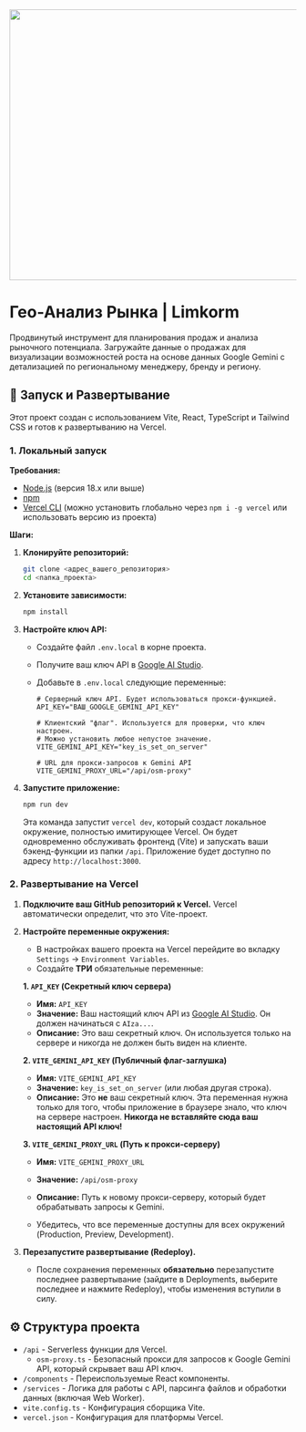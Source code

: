 <div align="center">
<img width="1200" height="475" alt="GHBanner" src="https://github.com/user-attachments/assets/0aa67016-6eaf-458a-adb2-6e31a0763ed6" />
</div>

# Гео-Анализ Рынка | Limkorm

Продвинутый инструмент для планирования продаж и анализа рыночного потенциала. Загружайте данные о продажах для визуализации возможностей роста на основе данных Google Gemini с детализацией по региональному менеджеру, бренду и региону.

## 🚀 Запуск и Развертывание

Этот проект создан с использованием Vite, React, TypeScript и Tailwind CSS и готов к развертыванию на Vercel.

### 1. Локальный запуск

**Требования:**
- [Node.js](https://nodejs.org/) (версия 18.x или выше)
- [npm](https://www.npmjs.com/)
- [Vercel CLI](https://vercel.com/docs/cli) (можно установить глобально через `npm i -g vercel` или использовать версию из проекта)

**Шаги:**
1.  **Клонируйте репозиторий:**
    ```bash
    git clone <адрес_вашего_репозитория>
    cd <папка_проекта>
    ```

2.  **Установите зависимости:**
    ```bash
    npm install
    ```

3.  **Настройте ключ API:**
    - Создайте файл `.env.local` в корне проекта.
    - Получите ваш ключ API в [Google AI Studio](https://aistudio.google.com/app/apikey).
    - Добавьте в `.env.local` следующие переменные:

      ```env
      # Серверный ключ API. Будет использоваться прокси-функцией.
      API_KEY="ВАШ_GOOGLE_GEMINI_API_KEY"

      # Клиентский "флаг". Используется для проверки, что ключ настроен.
      # Можно установить любое непустое значение.
      VITE_GEMINI_API_KEY="key_is_set_on_server"

      # URL для прокси-запросов к Gemini API
      VITE_GEMINI_PROXY_URL="/api/osm-proxy"
      ```

4.  **Запустите приложение:**
    ```bash
    npm run dev
    ```
    Эта команда запустит `vercel dev`, который создаст локальное окружение, полностью имитирующее Vercel. Он будет одновременно обслуживать фронтенд (Vite) и запускать ваши бэкенд-функции из папки `/api`. Приложение будет доступно по адресу `http://localhost:3000`.

### 2. Развертывание на Vercel

1.  **Подключите ваш GitHub репозиторий к Vercel.** Vercel автоматически определит, что это Vite-проект.

2.  **Настройте переменные окружения:**
    - В настройках вашего проекта на Vercel перейдите во вкладку `Settings` → `Environment Variables`.
    - Создайте **ТРИ** обязательные переменные:

    **1. `API_KEY` (Секретный ключ сервера)**
    - **Имя:** `API_KEY`
    - **Значение:** Ваш настоящий ключ API из [Google AI Studio](https://aistudio.google.com/app/apikey). Он должен начинаться с `AIza...`.
    - **Описание:** Это ваш секретный ключ. Он используется только на сервере и никогда не должен быть виден на клиенте.

    **2. `VITE_GEMINI_API_KEY` (Публичный флаг-заглушка)**
    - **Имя:** `VITE_GEMINI_API_KEY`
    - **Значение:** `key_is_set_on_server` (или любая другая строка).
    - **Описание:** Это **не** ваш секретный ключ. Эта переменная нужна только для того, чтобы приложение в браузере знало, что ключ на сервере настроен. **Никогда не вставляйте сюда ваш настоящий API ключ!**

    **3. `VITE_GEMINI_PROXY_URL` (Путь к прокси-серверу)**
    - **Имя:** `VITE_GEMINI_PROXY_URL`
    - **Значение:** `/api/osm-proxy`
    - **Описание:** Путь к новому прокси-серверу, который будет обрабатывать запросы к Gemini.

    - Убедитесь, что все переменные доступны для всех окружений (Production, Preview, Development).

3.  **Перезапустите развертывание (Redeploy).**
    - После сохранения переменных **обязательно** перезапустите последнее развертывание (зайдите в Deployments, выберите последнее и нажмите Redeploy), чтобы изменения вступили в силу.

## ⚙️ Структура проекта

-   `/api` - Serverless функции для Vercel.
    -   `osm-proxy.ts` - Безопасный прокси для запросов к Google Gemini API, который скрывает ваш API ключ.
-   `/components` - Переиспользуемые React компоненты.
-   `/services` - Логика для работы с API, парсинга файлов и обработки данных (включая Web Worker).
-   `vite.config.ts` - Конфигурация сборщика Vite.
-   `vercel.json` - Конфигурация для платформы Vercel.